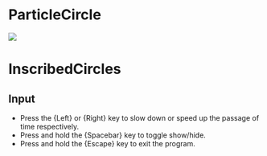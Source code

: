 # ParticleCircle

![](https://imgur.com/a/kZW56a4)

# InscribedCircles

## Input
- Press the {Left} or {Right} key to slow down or speed up the passage of time respectively.
- Press and hold the {Spacebar} key to toggle show/hide.
- Press and hold the {Escape} key to exit the program.

